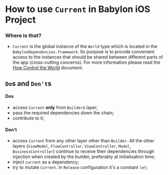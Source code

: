 # How to use `Current` in Babylon iOS Project

### Where is that? 
- `Current` is the global instance of the `World` type which is located in the `BabylonDependencies.framework`. 
Its purpose is to provide convenient access to the instances that should be shared between different parts of the app (cross-cutting concerns). For more information please read the [How Control the World](/Cookbook/Proposals/ControlTheWorld.md) document.

## `Do`s and `Don't`s

#### Dos
- access `Current` **only** from `Builder`s layer;
- pass the required dependencies down the chain;
- contribute to it;

#### Don't
- access `Current` from any other layer other than `Builder`. All the other layers (`ViewModel`, `FlowController`, `ViewController`, `Model`, `BusinessController`) continue to receive their dependencies through injection when created by the builder, preferably at initialisation time;
- inject `current` as a dependency;
- try to mutate `Current`. In `Release` configuration it's a constant `let`;

